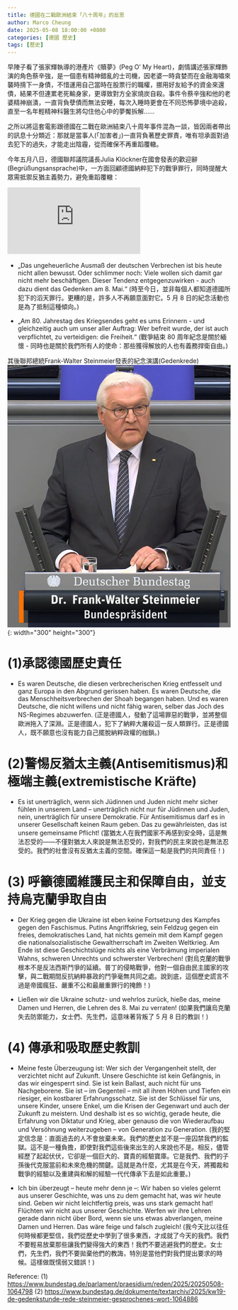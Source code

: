 ```yaml
---
title: 德國在二戰歐洲結束「八十周年」的反思
author: Marco Cheung
date: 2025-05-08 18:00:00 +0800
categories: [德國 歷史]
tags: [歷史]
---
```


早陣子看了張家輝執導的港產片《贖夢》(Peg O’ My Heart)，劇情講述張家輝飾演的角色蔡辛強，是一個患有精神錯亂的士司機，因老婆一時貪婪而在金融海嘯來襲時揹下一身債，不惜運用自己當時在股票行的職權，挪用好友給予的資金來還債，結果不但連累老死輸身家，更導致對方全家燒炭自殺。事件令蔡辛強和他的老婆精神崩潰，一直背負孽債而無法安睡，每次入睡時更會在不同恐怖夢境中追殺，直至一名年輕精神科醫生將勾住他心中的夢魘拆解......

之所以將這套電影跟德國在二戰在歐洲結束八十周年事件混為一談，皆因兩者帶出的訊息十分類近：那就是當事人(「加害者」)一直背負著歷史罪責，唯有坦承面對過去犯下的過失，才能走出陰霾，從而確保不再重蹈覆轍。

今年五月八日，德國聯邦議院議長Julia Klöckner在國會發表的歡迎辭(Begrüßungsansprache)中，一方面回顧德國納粹犯下的戰爭罪行，同時提醒大眾需抵禦反猶主義勢力，避免重蹈覆轍：

<div class="iframe-container">
    <iframe
        src="https://www.youtube.com/watch?v=x8gorJ2dxwo"
        frameborder="0"
        allow="accelerometer; autoplay; encrypted-media; gyroscope; picture-in-picture"
        allowfullscreen>
    </iframe>
</div>

- „Das ungeheuerliche Ausmaß der deutschen Verbrechen ist bis heute nicht allen bewusst. Oder schlimmer noch: Viele wollen sich damit gar nicht mehr beschäftigen. Dieser Tendenz entgegenzuwirken - auch dazu dient das Gedenken am 8. Mai.“
(時至今日，並非每個人都知道德國所犯下的滔天罪行。更糟的是，許多人不再願意面對它。5 月 8 日的紀念活動也是為了抵制這種傾向。)

- „Am 80. Jahrestag des Kriegsendes geht es ums Erinnern - und gleichzeitig auch um unser aller Auftrag: Wer befreit wurde, der ist auch verpflichtet, zu verteidigen: die Freiheit.“
(戰爭結束 80 周年紀念是關於緬懷 - 同時也是關於我們所有人的使命：那些獲得解放的人也有義務捍衛自由。)


其後聯邦總統Frank-Walter Steinmeier發表的紀念演講(Gedenkrede)
![frank-walter-steinmeier](/images/frank-walter-steinmeier.png){: width="300" height="300"}

# (1)承認德國歷史責任
- Es waren Deutsche, die diesen verbrecherischen Krieg entfesselt und ganz Europa in den Abgrund gerissen haben. Es waren Deutsche, die das Menschheitsverbrechen der Shoah begangen haben. Und es waren Deutsche, die nicht willens und nicht fähig waren, selber das Joch des NS-Regimes abzuwerfen.
(正是德國人，發動了這場罪惡的戰爭，並將整個歐洲拖入了深淵。正是德國人，犯下了納粹大屠殺這一反人類罪行。正是德國人，既不願意也沒有能力自己擺脫納粹政權的枷鎖。)

# (2)警惕反猶太主義(Antisemitismus)和極端主義(extremistische Kräfte)
- Es ist unerträglich, wenn sich Jüdinnen und Juden nicht mehr sicher fühlen in unserem Land – unerträglich nicht nur für Jüdinnen und Juden, nein, unerträglich für unsere Demokratie. Für Antisemitismus darf es in unserer Gesellschaft keinen Raum geben. Das zu gewährleisten, das ist unsere gemeinsame Pflicht!
(當猶太人在我們國家不再感到安全時，這是無法忍受的——不僅對猶太人來說是無法忍受的，對我們的民主來說也是無法忍受的。我們的社會沒有反猶太主義的空間。確保這一點是我們的共同責任！)


# (3) 呼籲德國維護民主和保障自由，並支持烏克蘭爭取自由
- Der Krieg gegen die Ukraine ist eben keine Fortsetzung des Kampfes gegen den Faschismus. Putins Angriffskrieg, sein Feldzug gegen ein freies, demokratisches Land, hat nichts gemein mit dem Kampf gegen die nationalsozialistische Gewaltherrschaft im Zweiten Weltkrieg. Am Ende ist diese Geschichtslüge nichts als eine Verbrämung imperialen Wahns, schweren Unrechts und schwerster Verbrechen!
(對烏克蘭的戰爭根本不是反法西斯鬥爭的延續。普丁的侵略戰爭，他對一個自由民主國家的攻擊，與二戰期間反抗納粹暴政的鬥爭毫無共同之處。說到底，這個歷史謊言不過是帝國瘋狂、嚴重不公和最嚴重罪行的掩飾！)

- Ließen wir die Ukraine schutz- und wehrlos zurück, hieße das, meine Damen und Herren, die Lehren des 8. Mai zu verraten!
(如果我們讓烏克蘭失去防禦能力，女士們、先生們，這意味著背叛了 5 月 8 日的教訓！)

# (4) 傳承和吸取歷史教訓
- Meine feste Überzeugung ist: Wer sich der Vergangenheit stellt, der verzichtet nicht auf Zukunft. Unsere Geschichte ist kein Gefängnis, in das wir eingesperrt sind. Sie ist kein Ballast, auch nicht für uns Nachgeborene. Sie ist – im Gegenteil – mit all ihren Höhen und Tiefen ein riesiger, ein kostbarer Erfahrungsschatz. Sie ist der Schlüssel für uns, unsere Kinder, unsere Enkel, um die Krisen der Gegenwart und auch der Zukunft zu meistern. Und deshalb ist es so wichtig, gerade heute, die Erfahrung von Diktatur und Krieg, aber genauso die von Wiederaufbau und Versöhnung weiterzugeben – von Generation zu Generation.
(我的堅定信念是：直面過去的人不會放棄未來。我們的歷史並不是一座囚禁我們的監獄。這不是一種負擔，即使對我們這些後來出生的人來說也不是。相反，儘管經歷了起起伏伏，它卻是一個巨大的、寶貴的經驗寶庫。它是我們、我們的子孫後代克服當前和未來危機的關鍵。這就是為什麼，尤其是在今天，將獨裁和戰爭的經驗以及重建與和解的經驗一代代傳承下去是如此重要。)

- Ich bin überzeugt – heute mehr denn je –: Wir haben so vieles gelernt aus unserer Geschichte, was uns zu dem gemacht hat, was wir heute sind. Geben wir nicht leichtfertig preis, was uns stark gemacht hat! Flüchten wir nicht aus unserer Geschichte. Werfen wir ihre Lehren gerade dann nicht über Bord, wenn sie uns etwas abverlangen, meine Damen und Herren. Das wäre feige und falsch zugleich!
(我今天比以往任何時候都更堅信，我們從歷史中學到了很多東西，才成就了今天的我們。我們不要輕易放棄那些讓我們變得強大的東西！我們不要逃避我們的歷史。女士們，先生們，我們不要拋棄他們的教誨，特別是當他們對我們提出要求的時候。這樣做既懦弱又錯誤！)


Reference:
(1) https://www.bundestag.de/parlament/praesidium/reden/2025/20250508-1064798
(2) https://www.bundestag.de/dokumente/textarchiv/2025/kw19-de-gedenkstunde-rede-steinmeier-gesprochenes-wort-1064886
